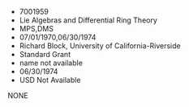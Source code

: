 * 7001959
* Lie Algebras and Differential Ring Theory
* MPS,DMS
* 07/01/1970,06/30/1974
* Richard Block, University of California-Riverside
* Standard Grant
*   name not available
* 06/30/1974
* USD Not Available

NONE